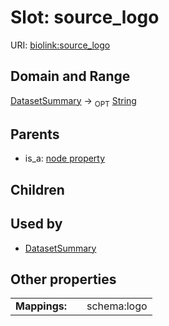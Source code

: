 
# Slot: source_logo




URI: [biolink:source_logo](https://w3id.org/biolink/vocab/source_logo)


## Domain and Range

[DatasetSummary](DatasetSummary.md) &#8594;  <sub>OPT</sub> [String](types/String.md)

## Parents

 *  is_a: [node property](node_property.md)

## Children


## Used by

 * [DatasetSummary](DatasetSummary.md)

## Other properties

|  |  |  |
| --- | --- | --- |
| **Mappings:** | | schema:logo |

